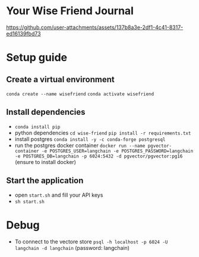 # Your Wise Friend Journal

https://github.com/user-attachments/assets/137b8a3e-2df1-4c41-8317-ed16139fbd73

# Setup guide
## Create a virtual environment
`conda create --name wisefriend` `conda activate wisefriend`

## Install dependencies
* `conda install pip`
* python dependencies `cd wise-friend` `pip install -r requirements.txt`
* install postgres `conda install -y -c conda-forge postgresql`
* run the postgres docker container `docker run --name pgvector-container -e POSTGRES_USER=langchain -e POSTGRES_PASSWORD=langchain -e POSTGRES_DB=langchain -p 6024:5432 -d pgvector/pgvector:pg16` (ensure to install docker)

## Start the application
* open `start.sh` and fill your API keys
* `sh start.sh`

# Debug
* To connect to the vectore store
`psql -h localhost -p 6024 -U langchain -d langchain` (password: langchain)
